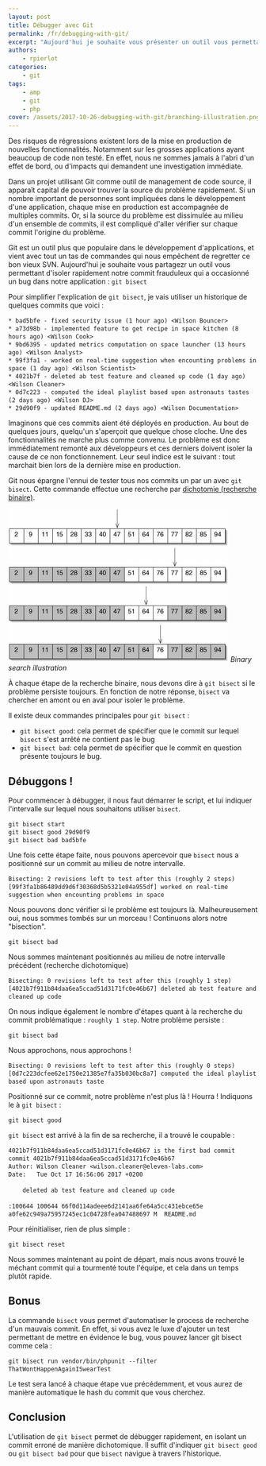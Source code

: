 ```yaml
---
layout: post
title: Débugger avec Git
permalink: /fr/debugging-with-git/
excerpt: "Aujourd'hui je souhaite vous présenter un outil vous permettant d'isoler rapidement notre commit frauduleux qui a occasionné un bug dans notre application : git bisect"
authors:
    - rpierlot
categories:
    - git
tags:
    - amp
    - git
    - php
cover: /assets/2017-10-26-debugging-with-git/branching-illustration.png
---
```


Des risques de régressions existent lors de la mise en production de nouvelles fonctionnalités. Notamment sur les grosses applications ayant beaucoup de code non testé.
En effet, nous ne sommes jamais à l'abri d'un effet de bord, ou d'impacts qui demandent une investigation immédiate. 

Dans un projet utilisant Git comme outil de management de code source, il apparaît capital de pouvoir trouver la source du problème rapidement. 
Si un nombre important de personnes sont impliquées dans le développement d'une application, chaque mise en production est accompagnée de multiples commits.
Or, si la source du problème est dissimulée au milieu d'un ensemble de commits, il est compliqué d'aller vérifier sur chaque commit l'origine du problème. 

Git est un outil plus que populaire dans le développement d'applications, et vient avec tout un tas de commandes qui nous empêchent de regretter ce bon vieux SVN.
Aujourd'hui je souhaite vous partagezr un outil vous permettant d'isoler rapidement notre commit frauduleux qui a occasionné un bug dans notre application : `git bisect`

Pour simplifier l'explication de `git bisect`, je vais utiliser un historique de quelques commits que voici :

```
* bad5bfe - fixed security issue (1 hour ago) <Wilson Bouncer>
* a73d98b - implemented feature to get recipe in space kitchen (8 hours ago) <Wilson Cook>
* 9bd6395 - updated metrics computation on space launcher (13 hours ago) <Wilson Analyst>
* 99f3fa1 - worked on real-time suggestion when encounting problems in space (1 day ago) <Wilson Scientist>
* 4021b7f - deleted ab test feature and cleaned up code (1 day ago) <Wilson Cleaner>
* 0d7c223 - computed the ideal playlist based upon astronauts tastes (2 days ago) <Wilson DJ>
* 29d90f9 - updated README.md (2 days ago) <Wilson Documentation>
```
Imaginons que ces commits aient été déployés en production. Au bout de quelques jours, quelqu'un s'aperçoit que quelque chose cloche. Une des fonctionnalités ne marche plus comme convenu.
Le problème est donc immédiatement remonté aux développeurs et ces derniers doivent isoler la cause de ce non fonctionnement. Leur seul indice est le suivant : tout marchait bien lors de la dernière mise en production.
 
Git nous épargne l'ennui de tester tous nos commits un par un avec `git bisect`. Cette commande effectue une recherche par [dichotomie (recherche binaire)](https://fr.wikipedia.org/wiki/Recherche_dichotomique).

![](/assets/2017-10-26-debugging-with-git/binary_search.jpg)
*Binary search illustration*

À chaque étape de la recherche binaire, nous devons dire à `git bisect` si le problème persiste toujours. 
En fonction de notre réponse, `bisect` va chercher en amont ou en aval pour isoler le problème. 

Il existe deux commandes principales pour `git bisect` :
* `git bisect good`: cela permet de spécifier que le commit sur lequel `bisect` s'est arrêté ne contient pas le bug
* `git bisect bad`: cela permet de spécifier que le commit en question présente toujours le bug. 

## Débuggons !

Pour commencer à débugger, il nous faut démarrer le script, et lui indiquer l'intervalle sur lequel nous souhaitons utiliser `bisect`.

```
git bisect start
git bisect good 29d90f9
git bisect bad bad5bfe
```
Une fois cette étape faite, nous pouvons apercevoir que `bisect` nous a positionné sur un commit au milieu de notre intervalle.
```
Bisecting: 2 revisions left to test after this (roughly 2 steps)
[99f3fa1b86489dd9d6f30368d5b5321e04a955df] worked on real-time suggestion when encounting problems in space
```
Nous pouvons donc vérifier si le problème est toujours là. Malheureusement oui, nous sommes tombés sur un morceau ! 
Continuons alors notre "bisection". 
```
git bisect bad
```
Nous sommes maintenant positionnés au milieu de notre intervalle précédent (recherche dichotomique)
```
Bisecting: 0 revisions left to test after this (roughly 1 step)
[4021b7f911b84daa6ea5ccad51d3171fc0e46b67] deleted ab test feature and cleaned up code
```
On nous indique également le nombre d'étapes quant à la recherche du commit problématique : `roughly 1 step`. 
Notre problème persiste : 
```
git bisect bad
```
Nous approchons, nous approchons ! 
```
Bisecting: 0 revisions left to test after this (roughly 0 steps)
[0d7c223dcfee62e1750e21385e7fa35b030bc8a7] computed the ideal playlist based upon astronauts taste
```
Positionné sur ce commit, notre problème n'est plus là ! Hourra ! Indiquons le à `git bisect` :
```
git bisect good
```
`git bisect` est arrivé à la fin de sa recherche, il a trouvé le coupable : 
```
4021b7f911b84daa6ea5ccad51d3171fc0e46b67 is the first bad commit
commit 4021b7f911b84daa6ea5ccad51d3171fc0e46b67
Author: Wilson Cleaner <wilson.cleaner@eleven-labs.com>
Date:   Tue Oct 17 16:56:06 2017 +0200

    deleted ab test feature and cleaned up code

:100644 100644 66f0d114adeee6d2141aa6fe64a5cc431ebce65e a0fe62c949a75957245ec1c04728fea047488697 M	README.md
```

Pour réinitialiser, rien de plus simple : 

```
git bisect reset
```
Nous sommes maintenant au point de départ, mais nous avons trouvé le méchant commit qui a tourmenté toute l'équipe, et cela dans un temps plutôt rapide.

## Bonus

La commande `bisect` vous permet d'automatiser le process de recherche d'un mauvais commit. 
En effet, si vous avez le luxe d'ajouter un test permettant de mettre en évidence le bug, vous pouvez lancer git bisect comme cela : 
```
git bisect run vendor/bin/phpunit --filter ThatWontHappenAgainISwearTest
```
Le test sera lancé à chaque étape vue précédemment, et vous aurez de manière automatique le hash du commit que vous cherchez.

## Conclusion

L'utilisation de `git bisect` permet de débugger rapidement, en isolant un commit erroné de manière dichotomique. 
Il suffit d'indiquer `git bisect good` ou `git bisect bad` pour que `bisect` navigue à travers l'historique.

